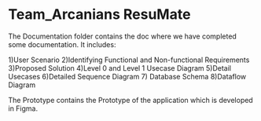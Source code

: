 # Team_Arcanians ResuMate
 
The Documentation folder contains the doc where we have completed some documentation. It includes:

1)User Scenario
2)Identifying Functional and Non-functional Requirements
3)Proposed Solution
4)Level 0 and Level 1 Usecase Diagram
5)Detail Usecases
6)Detailed Sequence Diagram
7) Database Schema
8)Dataflow Diagram


The Prototype contains the Prototype of the application which is developed in Figma.
